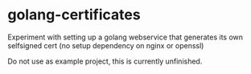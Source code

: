 # golang-certificates

Experiment with setting up a golang webservice that generates its own selfsigned cert (no setup dependency on nginx or openssl)

Do not use as example project, this is currently unfinished.

